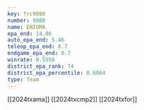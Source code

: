```yaml
---
key: frc9080
number: 9080
name: ENIGMA
epa_end: 14.86
auto_epa_end: 5.46
teleop_epa_end: 8.7
endgame_epa_end: 0.7
winrate: 0.5556
district_epa_rank: 74
district_epa_percentile: 0.6064
type: Team
---
```

[[2024txama]]
[[2024txcmp2]]
[[2024txfor]]
